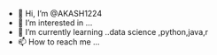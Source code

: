 - 👋 Hi, I’m @AKASH1224
- 👀 I’m interested in ...
- 🌱 I’m currently learning ..data science ,python,java,r
- 📫 How to reach me ...

<!---
AKASH1224/AKASH1224 is a ✨ special ✨ repository because its `README.md` (this file) appears on your GitHub profile.
You can click the Preview link to take a look at your changes.
--->
